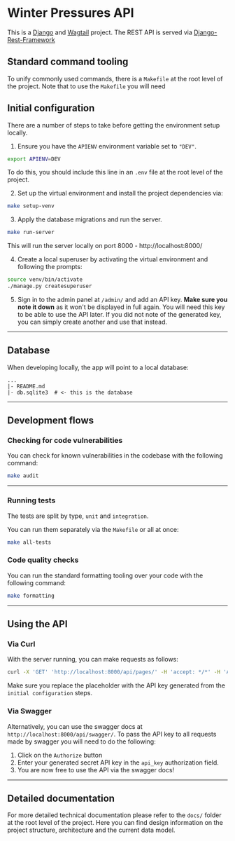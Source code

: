 # Winter Pressures API

This is a [Django](https://www.djangoproject.com/) 
and [Wagtail](https://docs.wagtail.org/en/stable/getting_started/index.html) project. 
The REST API is served via [Django-Rest-Framework](https://www.django-rest-framework.org/)


## Standard command tooling

To unify commonly used commands, there is a `Makefile` at the root level of the project.
Note that to use the `Makefile` you will need 

## Initial configuration 

There are a number of steps to take before getting the environment setup locally.

1. Ensure you have the `APIENV` environment variable set to `"DEV"`. 
```bash
export APIENV=DEV
```
To do this, you should include this line in an `.env` file at the root level of the project.

2. Set up the virtual environment and install the project dependencies via:
```bash
make setup-venv
```

3. Apply the database migrations and run the server.
```bash
make run-server
```
This will run the server locally on port 8000 - http://localhost:8000/

4. Create a local superuser by activating the virtual environment and following the prompts:
```bash
source venv/bin/activate
./manage.py createsuperuser
```

5. Sign in to the admin panel at `/admin/` and add an API key. 
**Make sure you note it down** as it won't be displayed in full again. 
You will need this key to be able to use the API later.
If you did not note of the generated key, you can simply create another and use that instead.

---

## Database

When developing locally, the app will point to a local database:

```
...
|- README.md
|- db.sqlite3  # <- this is the database
```

---

## Development flows


### Checking for code vulnerabilities

You can check for known vulnerabilities in the codebase with the following command:
```bash
make audit
```
---



### Running tests

The tests are split by type, `unit` and `integration`.

You can run them separately via the `Makefile` or all at once:

```bash
make all-tests
```

### Code quality checks

You can run the standard formatting tooling over your code with the following command:
```bash
make formatting
```

---

## Using the API

### Via Curl

With the server running, you can make requests as follows:

```bash
curl -X 'GET' 'http://localhost:8000/api/pages/' -H 'accept: */*' -H 'Authorization: <Add API Key here>'
```
Make sure you replace the placeholder with the API key generated from the `initial configuration` steps.

### Via Swagger

Alternatively, you can use the swagger docs at `http://localhost:8000/api/swagger/`.
To pass the API key to all requests made by swagger you will need to do the following:
1. Click on the `Authorize` button
2. Enter your generated secret API key in the `api_key` authorization field.
3. You are now free to use the API via the swagger docs!

---

## Detailed documentation

For more detailed technical documentation please refer to the `docs/` folder at the 
root level of the project. 
Here you can find design information on the project structure, architecture and the current data model.
